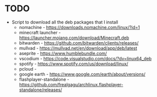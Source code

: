 # TODO

- Script to download all the deb packages that I install
  - nomachine - https://downloads.nomachine.com/linux/?id=1
  - minecraft launcher - https://launcher.mojang.com/download/Minecraft.deb
  - bitwarden - https://github.com/bitwarden/clients/releases/
  - mullvad - https://mullvad.net/en/download/app/deb/latest
  - aseprite - https://www.humblebundle.com/
  - vscodium - https://code.visualstudio.com/docs/?dv=linux64_deb
  - spotify - https://www.spotify.com/us/download/linux/
  - pcloud - 
  - google earth - https://www.google.com/earth/about/versions/
  - flashplayer-standalone - https://github.com/frealgagu/archlinux.flashplayer-standalone/releases/
